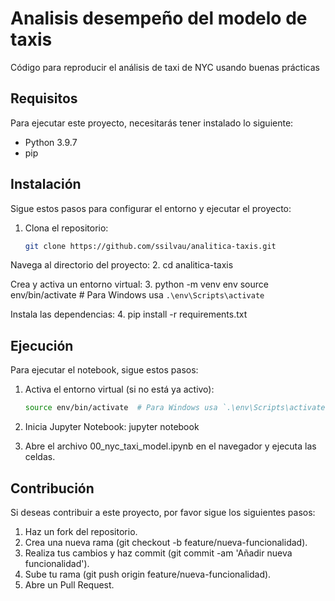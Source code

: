 # Analisis desempeño del modelo de taxis
Código para reproducir el análisis de taxi de NYC usando buenas prácticas

## Requisitos

Para ejecutar este proyecto, necesitarás tener instalado lo siguiente:

- Python 3.9.7
- pip

## Instalación

Sigue estos pasos para configurar el entorno y ejecutar el proyecto:

1. Clona el repositorio:
   ```bash
   git clone https://github.com/ssilvau/analitica-taxis.git

Navega al directorio del proyecto:
2. cd analitica-taxis

Crea y activa un entorno virtual:
3. python -m venv env
source env/bin/activate  # Para Windows usa `.\env\Scripts\activate`

Instala las dependencias:
4. pip install -r requirements.txt


## Ejecución

Para ejecutar el notebook, sigue estos pasos:

1. Activa el entorno virtual (si no está ya activo):
   ```bash
   source env/bin/activate  # Para Windows usa `.\env\Scripts\activate`

2. Inicia Jupyter Notebook:
jupyter notebook

3. Abre el archivo 00_nyc_taxi_model.ipynb en el navegador y ejecuta las celdas.

## Contribución
Si deseas contribuir a este proyecto, por favor sigue los siguientes pasos:

1. Haz un fork del repositorio.
2. Crea una nueva rama (git checkout -b feature/nueva-funcionalidad).
3. Realiza tus cambios y haz commit (git commit -am 'Añadir nueva funcionalidad').
4. Sube tu rama (git push origin feature/nueva-funcionalidad).
5. Abre un Pull Request.

